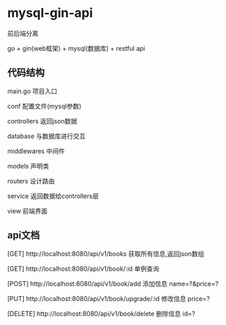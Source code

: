# mysql-gin-api

前后端分离

go + gin(web框架) + mysql(数据库) + restful api

## 代码结构

main.go 项目入口

conf    配置文件(mysql参数)

controllers 返回json数据

database    与数据库进行交互

middlewares 中间件

models  声明类

routers 设计路由

service 返回数据给controllers层

view    前端界面

## api文档

[GET] http://localhost:8080/api/v1/books
获取所有信息,返回json数组

[GET] http://localhost:8080/api/v1/book/:id
单例查询

[POST] http://localhost:8080/api/v1/book/add
添加信息 name=?&price=?

[PUT] http://localhost:8080/api/v1/book/upgrade/:id
修改信息 price=?

[DELETE] http://localhost:8080/api/v1/book/delete
删除信息 id=?